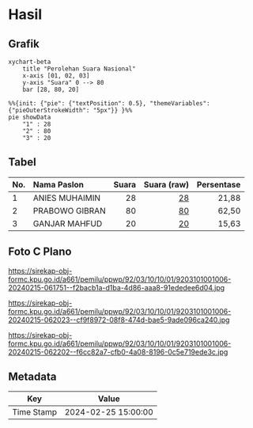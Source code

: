 # Hasil

## Grafik

```mermaid
xychart-beta
    title "Perolehan Suara Nasional"
    x-axis [01, 02, 03]
    y-axis "Suara" 0 --> 80
    bar [28, 80, 20]
```

```mermaid
%%{init: {"pie": {"textPosition": 0.5}, "themeVariables": {"pieOuterStrokeWidth": "5px"}} }%%
pie showData
    "1" : 28
    "2" : 80
    "3" : 20
```

## Tabel

| No. | Nama Paslon    | Suara | Suara (raw) | Persentase |
|:--- |:-------------- | -----:| -----------:| ----------:|
| 1   | ANIES MUHAIMIN | 28    | [28][p-1]   | 21,88      |
| 2   | PRABOWO GIBRAN | 80    | [80][p-2]   | 62,50      |
| 3   | GANJAR MAHFUD  | 20    | [20][p-3]   | 15,63      |


[p-1]: https://github.com/gigit-pemilu/pemilu-2024/blob/main/pilpres/hitung-suara/sub/92-papua-barat/sub/03-fak-fak/sub/10-pariwari/sub/1001-wagom/sub/006-tps/sub/paslon-1.txt
[p-2]: https://github.com/gigit-pemilu/pemilu-2024/blob/main/pilpres/hitung-suara/sub/92-papua-barat/sub/03-fak-fak/sub/10-pariwari/sub/1001-wagom/sub/006-tps/sub/paslon-2.txt
[p-3]: https://github.com/gigit-pemilu/pemilu-2024/blob/main/pilpres/hitung-suara/sub/92-papua-barat/sub/03-fak-fak/sub/10-pariwari/sub/1001-wagom/sub/006-tps/sub/paslon-3.txt

## Foto C Plano

https://sirekap-obj-formc.kpu.go.id/a661/pemilu/ppwp/92/03/10/10/01/9203101001006-20240215-061751--f2bacb1a-d1ba-4d86-aaa8-91ededee6d04.jpg

https://sirekap-obj-formc.kpu.go.id/a661/pemilu/ppwp/92/03/10/10/01/9203101001006-20240215-062023--cf9f8972-08f8-474d-bae5-9ade096ca240.jpg

https://sirekap-obj-formc.kpu.go.id/a661/pemilu/ppwp/92/03/10/10/01/9203101001006-20240215-062202--f6cc82a7-cfb0-4a08-8196-0c5e719ede3c.jpg


## Metadata

| Key        | Value               |
| ---------- | ------------------- |
| Time Stamp | 2024-02-25 15:00:00 |



